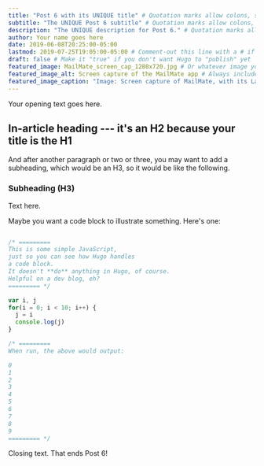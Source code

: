 ```yaml
---
title: "Post 6 with its UNIQUE title" # Quotation marks allow colons, semicolons, etc.
subtitle: "The UNIQUE Post 6 subtitle" # Quotation marks allow colons, semicolons, etc.
description: "The UNIQUE description for Post 6." # Quotation marks allow colons, semicolons, etc.
author: Your name goes here
date: 2019-06-08T20:25:00-05:00
lastmod: 2019-07-25T19:05:00-05:00 # Comment-out this line with a # if content is unchanged
draft: false # Make it "true" if you don't want Hugo to "publish" yet
featured_image: MailMate_screen_cap_1280x720.jpg # Or whatever image you want to use
featured_image_alt: Screen capture of the MailMate app # Always include an ALT tag for accessibility
featured_image_caption: "Image: Screen capture of MailMate, with its Latin-displaying “distortion mode” engaged for privacy’s sake" # Quotation marks allow colons, semicolons, etc.
---
```


Your opening text goes here.

## In-article heading --- it's an H2 because your title is the H1

And after another paragraph or two or three, you may want to add a subheading, which would be an H3, so it would be like the following.

### Subheading (H3)

Text here.

Maybe you want a code block to illustrate something. Here's one:

```js

/* =========
This is some simple JavaScript, 
just so you can see how Hugo handles 
a code block.
It doesn't **do** anything in Hugo, of course.
Helpful on a dev blog, eh?
========= */

var i, j
for(i = 0; i < 10; i++) {
  j = i
  console.log(j)
}

/* ========= 
When run, the above would output:

0
1
2
3
4
5
6
7
8
9
========= */

```

Closing text. That ends Post 6!
